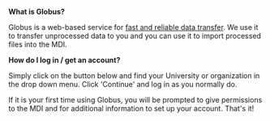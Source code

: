 
**What is Globus?**

Globus is a web-based service for
<a href="https://www.globus.org/data-transfer" target="_globus">
fast and reliable data transfer</a>.
We use it to transfer unprocessed data to you and you can use it
to import processed files into the MDI.

**How do I log in / get an account?**

Simply click on the button below and find your
University or organization in the drop down menu. Click
'Continue' and log in as you normally do.

If it is your first time using Globus, you will be prompted
to give permissions to the MDI and for additional
information to set up your account. That's it!
